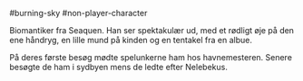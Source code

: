 #burning-sky #non-player-character

Biomantiker fra Seaquen.
Han ser spektakulær ud, med et rødligt øje på den ene håndryg, en lille mund på kinden og en tentakel fra en albue. 

På deres første besøg mødte spelunkerne ham hos havnemesteren. Senere besøgte de ham i sydbyen mens de ledte efter Nelebekus.
